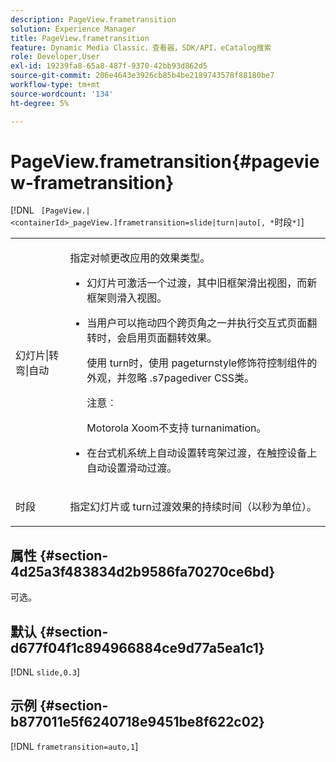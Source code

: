 ```yaml
---
description: PageView.frametransition
solution: Experience Manager
title: PageView.frametransition
feature: Dynamic Media Classic，查看器，SDK/API，eCatalog搜索
role: Developer,User
exl-id: 19239fa8-65a8-487f-9370-42bb93d862d5
source-git-commit: 206e4643e3926cb85b4be2189743578f88180be7
workflow-type: tm+mt
source-wordcount: '134'
ht-degree: 5%

---
```


# PageView.frametransition{#pageview-frametransition}

[!DNL ` [PageView.|<containerId>_pageView.]frametransition=slide|turn|auto[, *`时段`*]`]

<table id="table_625D0EEDA21B46FEA3F5CF7DDF769B50"> 
 <tbody> 
  <tr> 
   <td colname="col1"> <p> <span class="codeph"> 幻灯片|转弯|自动</span> </p> </td> 
   <td colname="col2"> <p> 指定对帧更改应用的效果类型。 </p> <p> 
     <ul id="ul_4224B7C2722A4185A8BD48703D019AA1"> 
      <li id="li_8482037F8E1C4F11A84DF51790A073FE"> <p><span class="codeph"> </span> 幻灯片可激活一个过渡，其中旧框架滑出视图，而新框架则滑入视图。 </p> </li> 
      <li id="li_CE9A99564DF348D0A76AB2A5945155A5"> <p><span class="codeph"> </span> 当用户可以拖动四个跨页角之一并执行交互式页面翻转时，会启用页面翻转效果。 </p> <p>使用<span class="codeph"> turn</span>时，使用<span class="codeph"> pageturnstyle</span>修饰符控制组件的外观，并忽略<span class="codeph"> .s7pagediver</span> CSS类。 </p> <p>注意︰  <p><span class="codeph"> Motorola Xoom不支持</span> turnanimation。 </p> </p> </li> 
      <li id="li_79F85B0429CD4B389399FB3823FE767F"> <p> <span class="codeph"> </span> 在台式机系统上自动设置转弯架过渡，在触控设备上自动设置滑动过渡。 </p> </li> 
     </ul> </p> </td> 
  </tr> 
  <tr> 
   <td colname="col1"> <p><span class="codeph"><span class="varname"> 时段</span></span> </p> </td> 
   <td colname="col2"> <p>指定<span class="codeph">幻灯片</span>或<span class="codeph"> turn</span>过渡效果的持续时间（以秒为单位）。 </p> </td> 
  </tr> 
 </tbody> 
</table>

## 属性 {#section-4d25a3f483834d2b9586fa70270ce6bd}

可选。

## 默认 {#section-d677f04f1c894966884ce9d77a5ea1c1}

[!DNL `slide,0.3`]

## 示例 {#section-b877011e5f6240718e9451be8f622c02}

[!DNL `frametransition=auto,1`]
